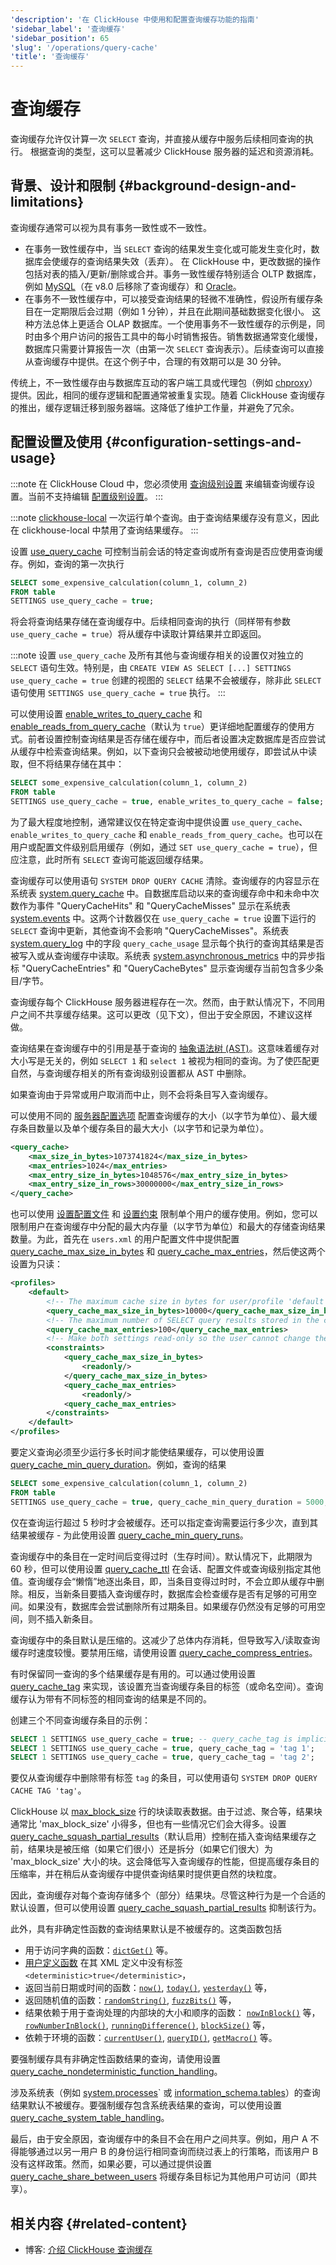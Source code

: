 ```yaml
---
'description': '在 ClickHouse 中使用和配置查询缓存功能的指南'
'sidebar_label': '查询缓存'
'sidebar_position': 65
'slug': '/operations/query-cache'
'title': '查询缓存'
---
```



# 查询缓存

查询缓存允许仅计算一次 `SELECT` 查询，并直接从缓存中服务后续相同查询的执行。
根据查询的类型，这可以显著减少 ClickHouse 服务器的延迟和资源消耗。

## 背景、设计和限制 {#background-design-and-limitations}

查询缓存通常可以视为具有事务一致性或不一致性。

- 在事务一致性缓存中，当 `SELECT` 查询的结果发生变化或可能发生变化时，数据库会使缓存的查询结果失效（丢弃）。
  在 ClickHouse 中，更改数据的操作包括对表的插入/更新/删除或合并。事务一致性缓存特别适合 OLTP 数据库，例如
  [MySQL](https://dev.mysql.com/doc/refman/5.6/en/query-cache.html)（在 v8.0 后移除了查询缓存）和
  [Oracle](https://docs.oracle.com/database/121/TGDBA/tune_result_cache.htm)。
- 在事务不一致性缓存中，可以接受查询结果的轻微不准确性，假设所有缓存条目在一定期限后会过期（例如 1 分钟），并且在此期间基础数据变化很小。
  这种方法总体上更适合 OLAP 数据库。一个使用事务不一致性缓存的示例是，同时由多个用户访问的报告工具中的每小时销售报告。销售数据通常变化缓慢，数据库只需要计算报告一次（由第一次 `SELECT` 查询表示）。后续查询可以直接从查询缓存中提供。在这个例子中，合理的有效期可以是 30 分钟。

传统上，不一致性缓存由与数据库互动的客户端工具或代理包（例如
[chproxy](https://www.chproxy.org/configuration/caching/)）提供。因此，相同的缓存逻辑和配置通常被重复实现。随着 ClickHouse 查询缓存的推出，缓存逻辑迁移到服务器端。这降低了维护工作量，并避免了冗余。

## 配置设置及使用 {#configuration-settings-and-usage}

:::note
在 ClickHouse Cloud 中，您必须使用 [查询级别设置](/operations/settings/query-level) 来编辑查询缓存设置。当前不支持编辑 [配置级别设置](/operations/configuration-files)。
:::

:::note
[clickhouse-local](utilities/clickhouse-local.md) 一次运行单个查询。由于查询结果缓存没有意义，因此在 clickhouse-local 中禁用了查询结果缓存。
:::

设置 [use_query_cache](/operations/settings/settings#use_query_cache) 可控制当前会话的特定查询或所有查询是否应使用查询缓存。例如，查询的第一次执行

```sql
SELECT some_expensive_calculation(column_1, column_2)
FROM table
SETTINGS use_query_cache = true;
```

将会将查询结果存储在查询缓存中。后续相同查询的执行（同样带有参数 `use_query_cache = true`）将从缓存中读取计算结果并立即返回。

:::note
设置 `use_query_cache` 及所有其他与查询缓存相关的设置仅对独立的 `SELECT` 语句生效。特别是，由 `CREATE VIEW AS SELECT [...] SETTINGS use_query_cache = true` 创建的视图的 `SELECT` 结果不会被缓存，除非此 `SELECT` 语句使用 `SETTINGS use_query_cache = true` 执行。
:::

可以使用设置 [enable_writes_to_query_cache](/operations/settings/settings#enable_writes_to_query_cache) 和 [enable_reads_from_query_cache](/operations/settings/settings#enable_reads_from_query_cache)（默认为 `true`）更详细地配置缓存的使用方式。前者设置控制查询结果是否存储在缓存中，而后者设置决定数据库是否应尝试从缓存中检索查询结果。例如，以下查询只会被被动地使用缓存，即尝试从中读取，但不将结果存储在其中：

```sql
SELECT some_expensive_calculation(column_1, column_2)
FROM table
SETTINGS use_query_cache = true, enable_writes_to_query_cache = false;
```

为了最大程度地控制，通常建议仅在特定查询中提供设置 `use_query_cache`、`enable_writes_to_query_cache` 和 `enable_reads_from_query_cache`。也可以在用户或配置文件级别启用缓存（例如，通过 `SET use_query_cache = true`），但应注意，此时所有 `SELECT` 查询可能返回缓存结果。

查询缓存可以使用语句 `SYSTEM DROP QUERY CACHE` 清除。查询缓存的内容显示在系统表 [system.query_cache](system-tables/query_cache.md) 中。自数据库启动以来的查询缓存命中和未命中次数作为事件 "QueryCacheHits" 和 "QueryCacheMisses" 显示在系统表 [system.events](system-tables/events.md) 中。这两个计数器仅在 `use_query_cache = true` 设置下运行的 `SELECT` 查询中更新，其他查询不会影响 "QueryCacheMisses"。系统表 [system.query_log](system-tables/query_log.md) 中的字段 `query_cache_usage` 显示每个执行的查询其结果是否被写入或从查询缓存中读取。系统表 [system.asynchronous_metrics](system-tables/asynchronous_metrics.md) 中的异步指标 "QueryCacheEntries" 和 "QueryCacheBytes" 显示查询缓存当前包含多少条目/字节。

查询缓存每个 ClickHouse 服务器进程存在一次。然而，由于默认情况下，不同用户之间不共享缓存结果。这可以更改（见下文），但出于安全原因，不建议这样做。

查询结果在查询缓存中的引用是基于查询的 [抽象语法树 (AST)](https://en.wikipedia.org/wiki/Abstract_syntax_tree)。这意味着缓存对大小写是无关的，例如 `SELECT 1` 和 `select 1` 被视为相同的查询。为了使匹配更自然，与查询缓存相关的所有查询级别设置都从 AST 中删除。

如果查询由于异常或用户取消而中止，则不会将条目写入查询缓存。

可以使用不同的 [服务器配置选项](/operations/server-configuration-parameters/settings#query_cache) 配置查询缓存的大小（以字节为单位）、最大缓存条目数量以及单个缓存条目的最大大小（以字节和记录为单位）。

```xml
<query_cache>
    <max_size_in_bytes>1073741824</max_size_in_bytes>
    <max_entries>1024</max_entries>
    <max_entry_size_in_bytes>1048576</max_entry_size_in_bytes>
    <max_entry_size_in_rows>30000000</max_entry_size_in_rows>
</query_cache>
```

也可以使用 [设置配置文件](settings/settings-profiles.md) 和 [设置约束](settings/constraints-on-settings.md) 限制单个用户的缓存使用。例如，您可以限制用户在查询缓存中分配的最大内存量（以字节为单位）和最大的存储查询结果数量。为此，首先在 `users.xml` 的用户配置文件中提供配置
[query_cache_max_size_in_bytes](/operations/settings/settings#query_cache_max_size_in_bytes) 和
[query_cache_max_entries](/operations/settings/settings#query_cache_max_entries)，然后使这两个设置为只读：

```xml
<profiles>
    <default>
        <!-- The maximum cache size in bytes for user/profile 'default' -->
        <query_cache_max_size_in_bytes>10000</query_cache_max_size_in_bytes>
        <!-- The maximum number of SELECT query results stored in the cache for user/profile 'default' -->
        <query_cache_max_entries>100</query_cache_max_entries>
        <!-- Make both settings read-only so the user cannot change them -->
        <constraints>
            <query_cache_max_size_in_bytes>
                <readonly/>
            </query_cache_max_size_in_bytes>
            <query_cache_max_entries>
                <readonly/>
            <query_cache_max_entries>
        </constraints>
    </default>
</profiles>
```

要定义查询必须至少运行多长时间才能使结果缓存，可以使用设置
[query_cache_min_query_duration](/operations/settings/settings#query_cache_min_query_duration)。例如，查询的结果

```sql
SELECT some_expensive_calculation(column_1, column_2)
FROM table
SETTINGS use_query_cache = true, query_cache_min_query_duration = 5000;
```

仅在查询运行超过 5 秒时才会被缓存。还可以指定查询需要运行多少次，直到其结果被缓存 - 为此使用设置 [query_cache_min_query_runs](/operations/settings/settings#query_cache_min_query_runs)。

查询缓存中的条目在一定时间后变得过时（生存时间）。默认情况下，此期限为 60 秒，但可以使用设置 [query_cache_ttl](/operations/settings/settings#query_cache_ttl) 在会话、配置文件或查询级别指定其他值。查询缓存会“懒惰”地逐出条目，即，当条目变得过时时，不会立即从缓存中删除。相反，当新条目要插入查询缓存时，数据库会检查缓存是否有足够的可用空间。如果没有，数据库会尝试删除所有过期条目。如果缓存仍然没有足够的可用空间，则不插入新条目。

查询缓存中的条目默认是压缩的。这减少了总体内存消耗，但导致写入/读取查询缓存时速度较慢。要禁用压缩，请使用设置 [query_cache_compress_entries](/operations/settings/settings#query_cache_compress_entries)。

有时保留同一查询的多个结果缓存是有用的。可以通过使用设置 [query_cache_tag](/operations/settings/settings#query_cache_tag) 来实现，该设置充当查询缓存条目的标签（或命名空间）。查询缓存认为带有不同标签的相同查询的结果是不同的。

创建三个不同查询缓存条目的示例：

```sql
SELECT 1 SETTINGS use_query_cache = true; -- query_cache_tag is implicitly '' (empty string)
SELECT 1 SETTINGS use_query_cache = true, query_cache_tag = 'tag 1';
SELECT 1 SETTINGS use_query_cache = true, query_cache_tag = 'tag 2';
```

要仅从查询缓存中删除带有标签 `tag` 的条目，可以使用语句 `SYSTEM DROP QUERY CACHE TAG 'tag'`。

ClickHouse 以 [max_block_size](/operations/settings/settings#max_block_size) 行的块读取表数据。由于过滤、聚合等，结果块通常比 'max_block_size' 小得多，但也有一些情况它们会大得多。设置 [query_cache_squash_partial_results](/operations/settings/settings#query_cache_squash_partial_results)（默认启用）控制在插入查询结果缓存之前，结果块是被压缩（如果它们很小）还是拆分（如果它们很大）为 'max_block_size' 大小的块。这会降低写入查询缓存的性能，但提高缓存条目的压缩率，并在稍后从查询缓存中提供查询结果时提供更自然的块粒度。

因此，查询缓存对每个查询存储多个（部分）结果块。尽管这种行为是一个合适的默认设置，但可以使用设置 [query_cache_squash_partial_results](/operations/settings/settings#query_cache_squash_partial_results) 抑制该行为。

此外，具有非确定性函数的查询结果默认是不被缓存的。这类函数包括
- 用于访问字典的函数：[`dictGet()`](/sql-reference/functions/ext-dict-functions#dictget-dictgetordefault-dictgetornull) 等。
- [用户定义函数](../sql-reference/statements/create/function.md) 在其 XML 定义中没有标签 `<deterministic>true</deterministic>`，
- 返回当前日期或时间的函数：[`now()`](../sql-reference/functions/date-time-functions.md#now),
  [`today()`](../sql-reference/functions/date-time-functions.md#today),
  [`yesterday()`](../sql-reference/functions/date-time-functions.md#yesterday) 等，
- 返回随机值的函数：[`randomString()`](../sql-reference/functions/random-functions.md#randomString),
  [`fuzzBits()`](../sql-reference/functions/random-functions.md#fuzzBits) 等，
- 结果依赖于用于查询处理的内部块的大小和顺序的函数：
  [`nowInBlock()`](../sql-reference/functions/date-time-functions.md#nowInBlock) 等，
  [`rowNumberInBlock()`](../sql-reference/functions/other-functions.md#rowNumberInBlock),
  [`runningDifference()`](../sql-reference/functions/other-functions.md#runningDifference),
  [`blockSize()`](../sql-reference/functions/other-functions.md#blockSize) 等，
- 依赖于环境的函数：[`currentUser()`](../sql-reference/functions/other-functions.md#currentUser),
  [`queryID()`](/sql-reference/functions/other-functions#queryid),
  [`getMacro()`](../sql-reference/functions/other-functions.md#getMacro) 等。

要强制缓存具有非确定性函数结果的查询，请使用设置
[query_cache_nondeterministic_function_handling](/operations/settings/settings#query_cache_nondeterministic_function_handling)。

涉及系统表（例如 [system.processes](system-tables/processes.md)` 或
[information_schema.tables](system-tables/information_schema.md)）的查询结果默认不被缓存。要强制缓存包含系统表结果的查询，可以使用设置 [query_cache_system_table_handling](/operations/settings/settings#query_cache_system_table_handling)。

最后，由于安全原因，查询缓存中的条目不会在用户之间共享。例如，用户 A 不得能够通过以另一用户 B 的身份运行相同查询而绕过表上的行策略，而该用户 B 没有这样政策。然而，如果必要，可以通过提供设置
[query_cache_share_between_users](/operations/settings/settings#query_cache_share_between_users) 将缓存条目标记为其他用户可访问（即共享）。

## 相关内容 {#related-content}

- 博客: [介绍 ClickHouse 查询缓存](https://clickhouse.com/blog/introduction-to-the-clickhouse-query-cache-and-design)

